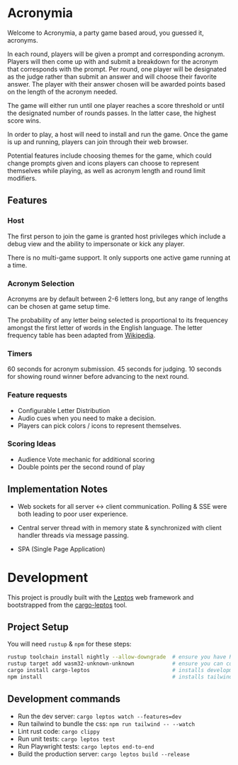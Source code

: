 # Acronymia

Welcome to Acronymia, a party game based aroud, you guessed it, acronyms.

In each round, players will be given a prompt and corresponding acronym. Players will then come up with and submit a breakdown for the acronym that corresponds with the prompt. Per round, one player will be designated as the judge rather than submit an answer and will choose their favorite answer. The player with their answer chosen will be awarded points based on the length of the acronym needed.

The game will either run until one player reaches a score threshold or until the designated number of rounds passes. In the latter case, the highest score wins.

In order to play, a host will need to install and run the game. Once the game is up and running, players can join through their web browser.

Potential features include choosing themes for the game, which could change prompts given and icons players can choose to represent themselves while playing, as well as acronym length and round limit modifiers.

## Features

### Host
The first person to join the game is granted host privileges which include a debug view and the ability to impersonate or kick any player.

There is no multi-game support. It only supports one active game running at a time.

### Acronym Selection
Acronyms are by default between 2-6 letters long, but any range of lengths can be chosen at game setup time.

The probability of any letter being selected is proportional to its frequencey amongst the first letter of words in the English language. 
The letter frequency table has been adapted from [Wikipedia](https://en.wikipedia.org/wiki/Letter_frequency#Relative_frequencies_of_the_first_letters_of_a_word_in_English_language).

### Timers
60 seconds for acronym submission.
45 seconds for judging.
10 seconds for showing round winner before advancing to the next round.


### Feature requests
- Configurable Letter Distribution
- Audio cues when you need to make a decision.
- Players can pick colors / icons to represent themselves.

### Scoring Ideas
- Audience Vote mechanic for additional scoring
- Double points per the second round of play

## Implementation Notes

- Web sockets for all server <-> client communication. Polling & SSE were both leading to poor user experience.

- Central server thread with in memory state & synchronized with client handler threads via message passing.

- SPA (Single Page Application)


# Development
This project is proudly built with the [Leptos](https://github.com/leptos-rs/leptos) web framework and bootstrapped from the [cargo-leptos](https://github.com/akesson/cargo-leptos) tool.

## Project Setup

You will need `rustup` & `npm` for these steps: 
```sh
rustup toolchain install nightly --allow-downgrade  # ensure you have Rust nightly
rustup target add wasm32-unknown-unknown            # ensure you can compile to Web Assembly
cargo install cargo-leptos                          # installs development scripts for a leptos project
npm install                                         # installs tailwind & playwright 
```

## Development commands
- Run the dev server: `cargo leptos watch --features=dev`
- Run tailwind to bundle the css: `npm run tailwind -- --watch`
- Lint rust code: `cargo clippy`
- Run unit tests: `cargo leptos test`
- Run Playwright tests: `cargo leptos end-to-end`
- Build the production server: `cargo leptos build --release`
